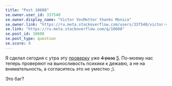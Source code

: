 ```yaml
---
title: "Post 10608"
se.owner.user_id: 337540
se.owner.display_name: "Victor VosMottor thanks Monica"
se.owner.link: "https://ru.meta.stackoverflow.com/users/337540/victor-vosmottor-thanks-monica"
se.link: "https://ru.meta.stackoverflow.com/q/10608"
se.post_id: 10608
se.post_type: question
se.score: 0
---
```

<p>Я сделал сегодня с утра эту  <a href="https://ru.stackoverflow.com/review/suggested-edits/497252">проверку</a> уже <s>4 раза</s> <a href="https://ru.stackoverflow.com/review/suggested-edits/497252">5</a>.
По-моему нас теперь проверяют на выносливость психики к дежавю, а не на внимательность, а согласитесь это не уместно ;).</p>
<p>Это баг?</p>
